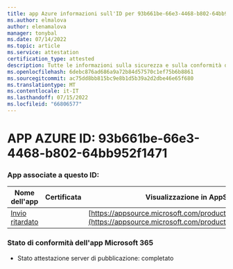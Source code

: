 ```yaml
---
title: app Azure informazioni sull'ID per 93b661be-66e3-4468-b802-64bb952f1471
ms.author: elmalova
author: elenamalova
manager: tonybal
ms.date: 07/14/2022
ms.topic: article
ms.service: attestation
certification_type: attested
description: Tutte le informazioni sulla sicurezza e sulla conformità disponibili per 93b661be-66e3-4468-b802-64bb952f1471.
ms.openlocfilehash: 6debc876ad686a9a72b84d57570c1ef75b6b8861
ms.sourcegitcommit: ac75dd8bb815bc9e8b1d5b39a2d2dbe46e65f680
ms.translationtype: MT
ms.contentlocale: it-IT
ms.lasthandoff: 07/15/2022
ms.locfileid: "66806577"
---
```

# <a name="azure-app-id-93b661be-66e3-4468-b802-64bb952f1471"></a>APP AZURE ID: 93b661be-66e3-4468-b802-64bb952f1471


### <a name="apps-associated-with-this-id"></a>App associate a questo ID:
| **Nome dell'app** | **Certificata** | **Visualizzazione in AppSource** |
|--------------|---------------|-----------------------|
| [Invio ritardato](../forward/WA200004301.md) |  | [https://appsource.microsoft.com/product/office/WA200004301](https://appsource.microsoft.com/product/office/WA200004301) |

### <a name="microsoft-365-app-compliance-status"></a>Stato di conformità dell'app Microsoft 365
- Stato attestazione server di pubblicazione: completato

